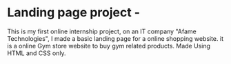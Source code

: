 # Landing page project -
This is my first online internship project, on an IT company "Afame Technologies",
I made a basic landing page for a online shopping website. it is a online Gym store website to buy gym related products. 
Made Using HTML and CSS only.
